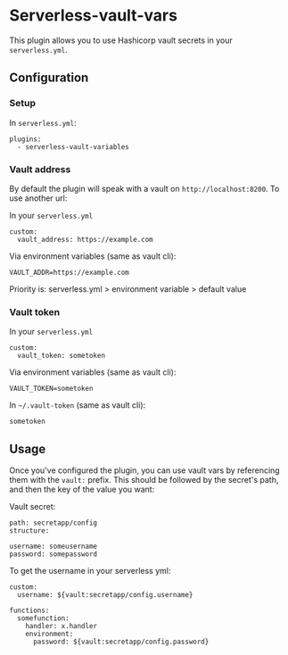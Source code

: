 # Serverless-vault-vars

This plugin allows you to use Hashicorp vault secrets in your `serverless.yml`.

## Configuration

### Setup

In `serverless.yml`:
```
plugins:
  - serverless-vault-variables
```

### Vault address

By default the plugin will speak with a vault on `http://localhost:8200`. To use another url:

In your `serverless.yml`
```
custom:
  vault_address: https://example.com
```

Via environment variables (same as vault cli):
```
VAULT_ADDR=https://example.com
```

Priority is: serverless.yml > environment variable > default value

### Vault token

In your `serverless.yml`
```
custom:
  vault_token: sometoken
```

Via environment variables (same as vault cli):
```
VAULT_TOKEN=sometoken
```

In `~/.vault-token` (same as vault cli):
```
sometoken
```

## Usage

Once you've configured the plugin, you can use vault vars by referencing them with the `vault:` prefix.
This should be followed by the secret's path, and then the key of the value you want:

Vault secret:
```
path: secretapp/config
structure:

username: someusername
password: somepassword
```

To get the username in your serverless yml:
```
custom:
  username: ${vault:secretapp/config.username}

functions:
  somefunction:
    handler: x.handler
    environment:
      password: ${vault:secretapp/config.password}
```
